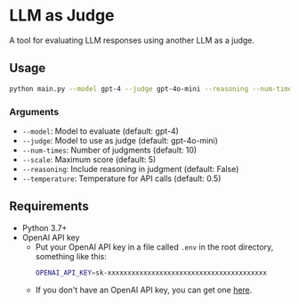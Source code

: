 # LLM as Judge

A tool for evaluating LLM responses using another LLM as a judge.

## Usage

```bash
python main.py --model gpt-4 --judge gpt-4o-mini --reasoning --num-times 10 --scale 5 --temperature 0.5
```

### Arguments

- `--model`: Model to evaluate (default: gpt-4)
- `--judge`: Model to use as judge (default: gpt-4o-mini)
- `--num-times`: Number of judgments (default: 10)
- `--scale`: Maximum score (default: 5)
- `--reasoning`: Include reasoning in judgment (default: False)
- `--temperature`: Temperature for API calls (default: 0.5)

## Requirements

- Python 3.7+
- OpenAI API key
  - Put your OpenAI API key in a file called `.env` in the root directory, something like this:
    ```bash
    OPENAI_API_KEY=sk-xxxxxxxxxxxxxxxxxxxxxxxxxxxxxxxxxxxxxxxx
    ```
  - If you don't have an OpenAI API key, you can get one [here](https://platform.openai.com/signup).